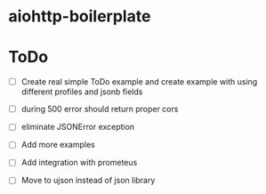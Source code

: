 # aiohttp-boilerplate

# ToDo
- [ ] Create real simple ToDo example and create example with using different profiles and jsonb fields
- [ ] during 500 error should return proper cors
- [ ] eliminate JSONError exception
- [ ] Add more examples
- [ ] Add integration with prometeus
- [ ] Move to ujson instead of json library

